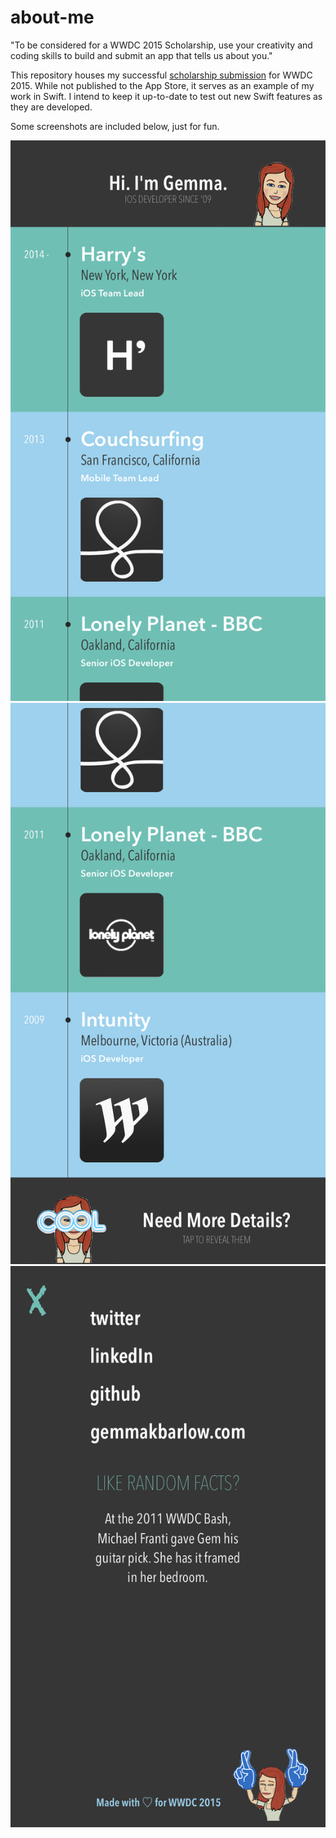 # about-me

"To be considered for a WWDC 2015 Scholarship, use your creativity and coding skills to build and submit an app that tells us about you."

This repository houses my successful [scholarship submission](https://developer.apple.com/wwdc/scholarships/) for WWDC 2015. While not published to the App Store, it serves as an example of my work in Swift. I intend to keep it up-to-date to test out new Swift features as they are developed.

Some screenshots are included below, just for fun. 

![Screenshot of top of main career timeline, including a header with a Bitmoji character](/Screenshots/one.PNG?raw=true)
![Screenshot of bottom of main career timeline, including a footer with a Bitmoji character](/Screenshots/two.PNG?raw=true)
![Screenshot of top of 'More' screen, including a button to tap to display a fact about the author](/Screenshots/three.PNG?raw=true)

